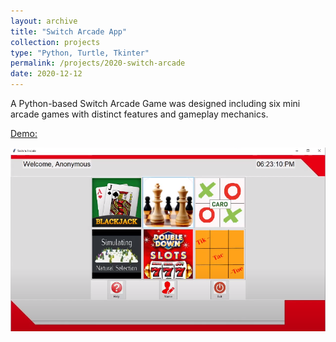 ```yaml
---
layout: archive
title: "Switch Arcade App"
collection: projects
type: "Python, Turtle, Tkinter"
permalink: /projects/2020-switch-arcade
date: 2020-12-12
---
```

A Python-based Switch Arcade Game was designed including six mini arcade games with distinct features and gameplay mechanics.

<!-- citation and icon code -->
<p> 
<a href="https://youtu.be/SRjhR7N2S8I">Demo:  <i class="fas fa-fw fa-link zoom" aria-hidden="true"></i></a>
</p>

![switch](../images/switch.png) 